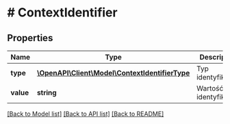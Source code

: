 # # ContextIdentifier

## Properties

Name | Type | Description | Notes
------------ | ------------- | ------------- | -------------
**type** | [**\OpenAPI\Client\Model\ContextIdentifierType**](ContextIdentifierType.md) | Typ identyfikatora |
**value** | **string** | Wartość identyfikatora |

[[Back to Model list]](../../README.md#models) [[Back to API list]](../../README.md#endpoints) [[Back to README]](../../README.md)
